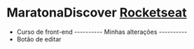 # MaratonaDiscover [Rocketseat](https://maratonadiscover.rocketseat.com.br/inscricao)

- Curso de front-end
---------- Minhas alterações ----------
- Botão de editar